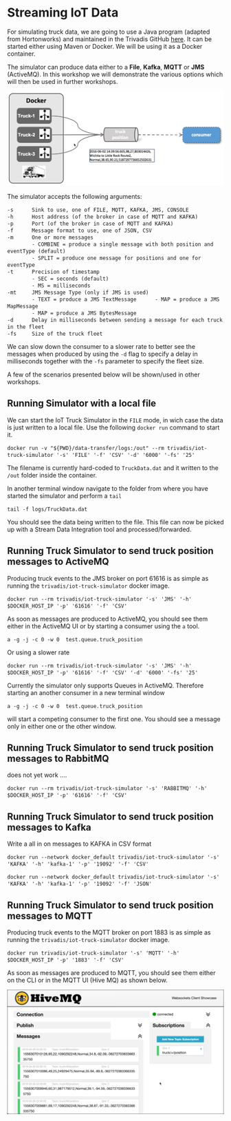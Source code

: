 # Streaming IoT Data

For simulating truck data, we are going to use a Java program (adapted from Hortonworks) and maintained in the Trivadis GitHub [here](https://github.com/TrivadisPF/various-bigdata-prototypes/tree/master/streaming-sources/iot-truck-simulator/impl). It can be started either using Maven or Docker. We will be using it as a Docker container. 

The simulator can produce data either to a **File**, **Kafka**, **MQTT** or **JMS** (ActiveMQ). In this workshop we will demonstrate the various options which will then be used in further workshops. 

![Alt Image Text](./images/iot-ingestion-overview.png "Streaming IoT Overview")

The simulator accepts the following arguments:

```
-s 		Sink to use, one of FILE, MQTT, KAFKA, JMS, CONSOLE
-h 		Host address (of the broker in case of MQTT and KAFKA)
-p 		Port (of the broker in case of MQTT and KAFKA)
-f 		Message format to use, one of JSON, CSV
-m 		One or more messages 
		- COMBINE = produce a single message with both position and eventType (default)
		- SPLIT = produce one message for positions and one for eventType
-t 		Precision of timestamp
		- SEC = seconds (default)
		- MS = milliseconds
-mt 	JMS Message Type (only if JMS is used) 
		- TEXT = produce a JMS TextMessage		- MAP = produce a JMS MapMessage
		- MAP = produce a JMS BytesMessage
-d 		Delay in milliseconds between sending a message for each truck in the fleet
-fs 	Size of the truck fleet
```

We can slow down the consumer to a slower rate to better see the messages when produced by using the `-d` flag to specify a delay in milliseconds together with the `-fs` parameter to specify the fleet size. 


A few of the scenarios presented below will be shown/used in other workshops.

## Running Simulator with a local file

We can start the IoT Truck Simulator in the `FILE` mode, in wich case the data is just written to a local file. Use the following `docker run` command to start it.

```
docker run -v "${PWD}/data-transfer/logs:/out" --rm trivadis/iot-truck-simulator '-s' 'FILE' '-f' 'CSV' '-d' '6000' '-fs' '25'
```

The filename is currently hard-coded to `TruckData.dat` and it written to the `/out` folder inside the container. 

In another terminal window navigate to the folder from where you have started the simulator and perform a `tail`

```
tail -f logs/TruckData.dat
```

You should see the data being written to the file. This file can now be picked up with a Stream Data Integration tool and processed/forwarded.


## Running Truck Simulator to send truck position messages to ActiveMQ


Producing truck events to the JMS broker on port 61616 is as simple as running the `trivadis/iot-truck-simulator` docker image.

```
docker run --rm trivadis/iot-truck-simulator '-s' 'JMS' '-h' $DOCKER_HOST_IP '-p' '61616' '-f' 'CSV'
```

As soon as messages are produced to ActiveMQ, you should see them either in the ActiveMQ UI or by starting a consumer using the `a` tool. 

```
a -g -j -c 0 -w 0  test.queue.truck_position
```

Or using a slower rate 

```
docker run --rm trivadis/iot-truck-simulator '-s' 'JMS' '-h' $DOCKER_HOST_IP '-p' '61616' '-f' 'CSV' '-d' '6000' '-fs' '25'  
```

Currently the simulator only supports Queues in ActiveMQ. Therefore starting an another consumer in a new terminal window

```
a -g -j -c 0 -w 0  test.queue.truck_position
```

will start a competing consumer to the first one. You should see a message only in either one or the other window. 


## Running Truck Simulator to send truck position messages to RabbitMQ

does not yet work ....

```
docker run --rm trivadis/iot-truck-simulator '-s' 'RABBITMQ' '-h' $DOCKER_HOST_IP '-p' '61616' '-f' 'CSV'
```

## Running Truck Simulator to send truck position messages to Kafka

Write a all in on messages to KAFKA in CSV format

```
docker run --network docker_default trivadis/iot-truck-simulator '-s' 'KAFKA' '-h' 'kafka-1' '-p' '19092' '-f' 'CSV'
```

```
docker run --network docker_default trivadis/iot-truck-simulator '-s' 'KAFKA' '-h' 'kafka-1' '-p' '19092' '-f' 'JSON'
```

## Running Truck Simulator to send truck position messages to MQTT

Producing truck events to the MQTT broker on port 1883 is as simple as running the `trivadis/iot-truck-simulator` docker image.

```
docker run trivadis/iot-truck-simulator '-s' 'MQTT' '-h' $DOCKER_HOST_IP '-p' '1883' '-f' 'CSV'
```

As soon as messages are produced to MQTT, you should see them either on the CLI or in the MQTT UI (Hive MQ) as shown below.

![Alt Image Text](./images/mqtt-ui-messages.png "MQTT UI Connect")


